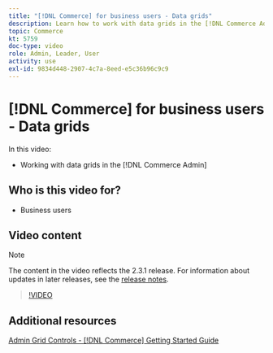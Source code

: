 ```yaml
---
title: "[!DNL Commerce] for business users - Data grids"
description: Learn how to work with data grids in the [!DNL Commerce Admin].
topic: Commerce
kt: 5759
doc-type: video
role: Admin, Leader, User
activity: use
exl-id: 9834d448-2907-4c7a-8eed-e5c36b96c9c9
---
```

# [!DNL Commerce] for business users - Data grids

In this video:

- Working with data grids in the [!DNL Commerce Admin]

## Who is this video for?

- Business users

## Video content

>[!NOTE]
>
>The content in the video reflects the 2.3.1 release. For information about updates in later releases, see the [release notes](https://experienceleague.adobe.com/docs/commerce-operations/release/notes/overview.html).

>[!VIDEO](https://video.tv.adobe.com/v/35960?quality=12&learn=on)

## Additional resources

[Admin Grid Controls - [!DNL Commerce] Getting Started Guide](https://experienceleague.adobe.com/docs/commerce-admin/start/admin/tools/admin-grid-controls.html)

